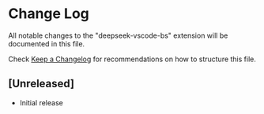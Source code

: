 # Change Log

All notable changes to the "deepseek-vscode-bs" extension will be documented in this file.

Check [Keep a Changelog](http://keepachangelog.com/) for recommendations on how to structure this file.

## [Unreleased]

- Initial release